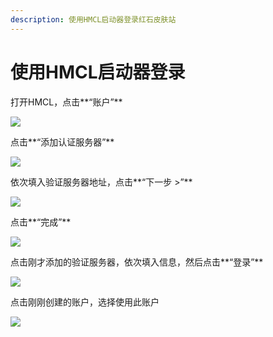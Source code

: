 ```yaml
---
description: 使用HMCL启动器登录红石皮肤站
---
```


# 使用HMCL启动器登录

打开HMCL，点击**“账户”**

![](../../../.gitbook/assets/5\_UR9C1U\`FR25YC]FMU}TGK.png)

点击**“添加认证服务器”**

![](../../../.gitbook/assets/{O1B\`2J5@{U@%G$BQ{\(B0]7.png)

依次填入验证服务器地址，点击**“下一步 >”**

![](../../../.gitbook/assets/T\)EG\)\)I3\_%Q3G%PB}GT\[\)98.png)

点击**“完成”**

![](../../../.gitbook/assets/08\)HBY57ORVJWU11LE0R2KM.png)

点击刚才添加的验证服务器，依次填入信息，然后点击**“登录”**

![](../../../.gitbook/assets/M$E{@IIO@WOQ8PWH}\)\(\`PKC.png)

点击刚刚创建的账户，选择使用此账户

![](../../../.gitbook/assets/5G\~GRR\)PHZ05E\_VNS46T5C2.png)
